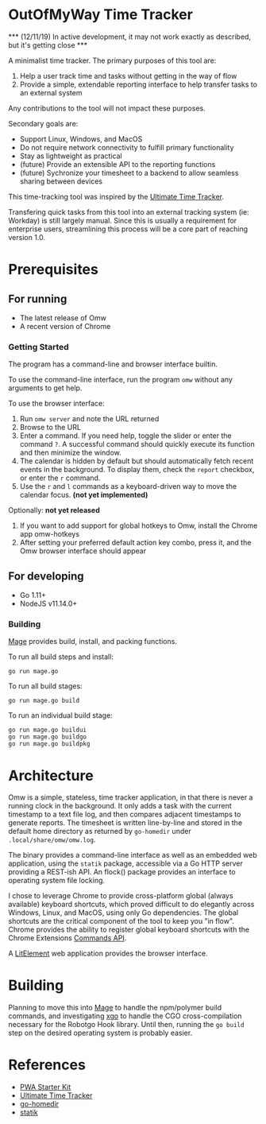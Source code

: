 # OutOfMyWay Time Tracker

*** (12/11/19) In active development, it may not work exactly as described, but it's getting close ***

A minimalist time tracker.  The primary purposes of this tool are:

1. Help a user track time and tasks without getting in the way of flow
2. Provide a simple, extendable reporting interface to help transfer tasks to an external system

Any contributions to the tool will not impact these purposes.

Secondary goals are:

* Support Linux, Windows, and MacOS
* Do not require network connectivity to fulfill primary functionality
* Stay as lightweight as practical
* (future) Provide an extensible API to the reporting functions
* (future) Sychronize your timesheet to a backend to allow seamless sharing between devices

This time-tracking tool was inspired by the [Ultimate Time Tracker](https://github.com/larose/utt).

Transfering quick tasks from this tool into an external tracking system (ie: Workday) is still largely manual. Since this is usually a requirement for enterprise users, streamlining this process will be a core part of reaching version 1.0.

# Prerequisites

## For running

* The latest release of Omw
* A recent version of Chrome

### Getting Started

The program has a command-line and browser interface builtin.

To use the command-line interface, run the program `omw` without any arguments to get help.

To use the browser interface:

1. Run `omw server` and note the URL returned
2. Browse to the URL
3. Enter a command.  If you need help, toggle the slider or enter the command `?`. A successful command should quickly execute its function and then minimize the window.
4. The calendar is hidden by default but should automatically fetch recent events in the background.  To display them, check the `report` checkbox, or enter the `r` command.
5. Use the `r` and `l` commands as a keyboard-driven way to move the calendar focus. **(not yet implemented)** 

Optionally:
**not yet released**

1. If you want to add support for global hotkeys to Omw, install the Chrome app omw-hotkeys
2. After setting your preferred default action key combo, press it, and the Omw browser interface should appear

## For developing

* Go 1.11+
* NodeJS v11.14.0+

### Building

[Mage](https://magefile.org) provides build, install, and packing functions.

To run all build steps and install:

`go run mage.go`

To run all build stages:

`go run mage.go build`

To run an individual build stage:

```
go run mage.go buildui
go run mage.go buildgo
go run mage.go buildpkg
```

# Architecture

Omw is a simple, stateless, time tracker application, in that there is never a running clock in the background.  It only adds a task with the current timestamp to a text file log, and then compares adjacent timestamps to generate reports.  The timesheet is written line-by-line and stored in the default home directory as returned by `go-homedir` under `.local/share/omw/omw.log`.

The binary provides a command-line interface as well as an embedded web application, using the `statik` package, accessible via a Go HTTP server providing a REST-ish API.  An flock() package provides an interface to operating system file locking.

I chose to leverage Chrome to provide cross-platform global (always available) keyboard shortcuts, which proved difficult to do elegantly across Windows, Linux, and MacOS, using only Go dependencies. The global shortcuts are the critical component of the tool to keep you "in flow".  Chrome provides the ability to register global keyboard shortcuts with the Chrome Extensions [Commands API](https://developer.chrome.com/extensions/commands). 

A [LitElement](https://lit-element.polymer-project.org/) web application provides the browser interface.

# Building

Planning to move this into [Mage](https://github.com/magefile/mage) to handle the npm/polymer build commands, and investigating [xgo](https://github.com/karalabe/xgo) to handle the CGO cross-compilation necessary for the Robotgo Hook library.  Until then, running the `go build` step on the desired operating system is probably easier.

# References

* [PWA Starter Kit](https://github.com/Polymer/pwa-starter-kit)
* [Ultimate Time Tracker](https://github.com/larose/utt)
* [go-homedir](https://github.com/mitchellh/go-homedir)
* [statik](https://github.com/rakyll/statik)
